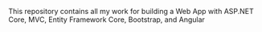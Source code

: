 This repository contains all my work for building a Web App with ASP.NET Core, MVC, Entity Framework Core, Bootstrap, and Angular
